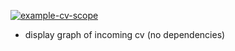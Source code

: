 [![example-cv-scope](https://github.com/newdigate/teensy-eurorack/actions/workflows/teensy-examples-audio-simplescope-02_simple_cv_scope.yml/badge.svg)](https://github.com/newdigate/teensy-eurorack/actions/workflows/teensy-examples-audio-simplescope-02_simple_cv_scope.yml)

* display graph of incoming cv (no dependencies)
